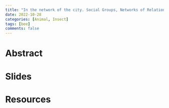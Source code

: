 ```yaml
---
title: "In the network of the city. Social Groups, Networks of Relations and Interactions in Late Medieval Vienna (1448-1466)" 
date: 2022-10-28
categories: [Animal, Insect]
tags: [bee]
comments: false
---
```


# Abstract 

# Slides

# Resources
